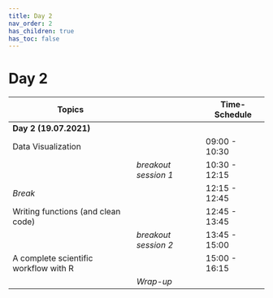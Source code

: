 ```yaml
---
title: Day 2
nav_order: 2
has_children: true
has_toc: false
---
```


# Day 2

| **Topics**                            |                                                | **Time-Schedule** |
|---------------------------------------|------------------------------------------------|-------------------|
| **Day 2 (19.07.2021)**                |                                                |                   |
| Data Visualization                    |                                                | 09:00 - 10:30     |
|                                       | *breakout session 1*                           | 10:30 - 12:15     |
| *Break*                               |                                                | 12:15 - 12:45     |
| Writing functions (and clean code)    |                                                | 12:45 - 13:45     |
|                                       | *breakout session 2*                           | 13:45 - 15:00     |
| A complete scientific workflow with R |                                                | 15:00 - 16:15     |
|                                       | *Wrap-up*                                      |                   |